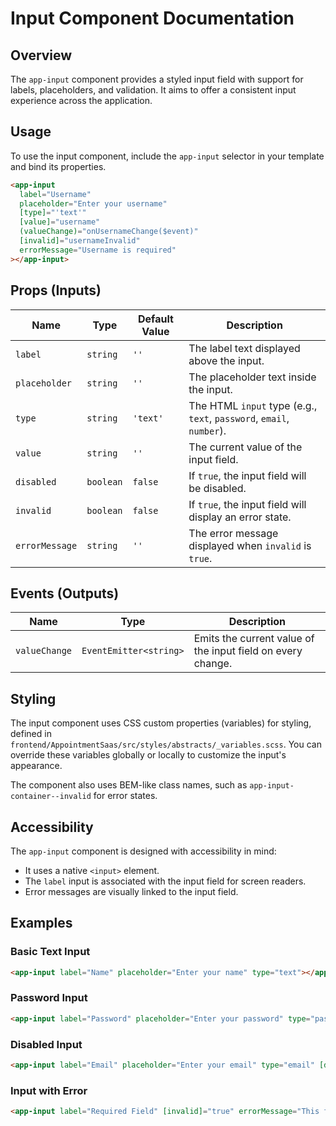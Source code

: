 # Input Component Documentation

## Overview

The `app-input` component provides a styled input field with support for labels, placeholders, and validation. It aims to offer a consistent input experience across the application.

## Usage

To use the input component, include the `app-input` selector in your template and bind its properties.

```html
<app-input
  label="Username"
  placeholder="Enter your username"
  [type]="'text'"
  [value]="username"
  (valueChange)="onUsernameChange($event)"
  [invalid]="usernameInvalid"
  errorMessage="Username is required"
></app-input>
```

## Props (Inputs)

| Name           | Type      | Default Value | Description                                  |
|----------------|-----------|---------------|----------------------------------------------|
| `label`        | `string`  | `''`          | The label text displayed above the input.    |
| `placeholder`  | `string`  | `''`          | The placeholder text inside the input.       |
| `type`         | `string`  | `'text'`      | The HTML `input` type (e.g., `text`, `password`, `email`, `number`). |
| `value`        | `string`  | `''`          | The current value of the input field.        |
| `disabled`     | `boolean` | `false`       | If `true`, the input field will be disabled. |
| `invalid`      | `boolean` | `false`       | If `true`, the input field will display an error state. |
| `errorMessage` | `string`  | `''`          | The error message displayed when `invalid` is `true`. |

## Events (Outputs)

| Name         | Type                      | Description                                  |
|--------------|---------------------------|----------------------------------------------|
| `valueChange`| `EventEmitter<string>` | Emits the current value of the input field on every change. |

## Styling

The input component uses CSS custom properties (variables) for styling, defined in `frontend/AppointmentSaas/src/styles/abstracts/_variables.scss`. You can override these variables globally or locally to customize the input's appearance.

The component also uses BEM-like class names, such as `app-input-container--invalid` for error states.

## Accessibility

The `app-input` component is designed with accessibility in mind:
- It uses a native `<input>` element.
- The `label` input is associated with the input field for screen readers.
- Error messages are visually linked to the input field.

## Examples

### Basic Text Input
```html
<app-input label="Name" placeholder="Enter your name" type="text"></app-input>
```

### Password Input
```html
<app-input label="Password" placeholder="Enter your password" type="password"></app-input>
```

### Disabled Input
```html
<app-input label="Email" placeholder="Enter your email" type="email" [disabled]="true"></app-input>
```

### Input with Error
```html
<app-input label="Required Field" [invalid]="true" errorMessage="This field is mandatory."></app-input>